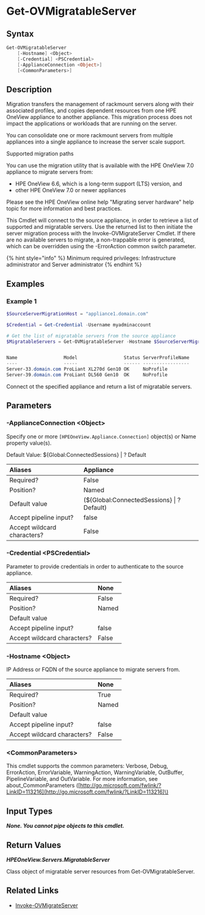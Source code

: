 ﻿---
description: Establish connection to source appliance and retrieve a list of servers that are available to migrate.
---

# Get-OVMigratableServer

## Syntax

```powershell
Get-OVMigratableServer
    [-Hostname] <Object>
    [-Credential] <PSCredential>
    [-ApplianceConnection <Object>]
    [<CommonParameters>]
```

## Description

Migration transfers the management of rackmount servers along with their associated profiles, and copies dependent resources from one HPE OneView appliance to another appliance. This migration process does not impact the applications or workloads that are running on the server.

You can consolidate one or more rackmount servers from multiple appliances into a single appliance to increase the server scale support.

Supported migration paths

You can use the migration utility that is available with the HPE OneView 7.0 appliance to migrate servers from:

* HPE OneView 6.6, which is a long-term support (LTS) version, and
* other HPE OneView 7.0 or newer appliances

Please see the HPE OneView online help "Migrating server hardware" help topic for more information and best practices.

This Cmdlet will connect to the source appliance, in order to retrieve a list of supported and migratable servers.  Use the returned list to then initiate the server migration process with the Invoke-OVMigrateServer Cmdlet.  If there are no available servers to migrate, a non-trappable error is generated, which can be overridden using the -ErrorAction common switch parameter.

{% hint style="info" %}
Minimum required privileges: Infrastructure administrator and Server administrator
{% endhint %}

## Examples

###  Example 1 

```powershell
$SourceServerMigrationHost = "appliance1.domain.com"

$Credential = Get-Credential -Username myadminaccount

# Get the list of migratable servers from the source appliance
$MigratableServers = Get-OVMigratableServer -Hostname $SourceServerMigrationHost -Credential $Credential


Name                 Model                 Status ServerProfileName
----                 -----                 ------ -----------------
Server-33.domain.com ProLiant XL270d Gen10 OK     NoProfile
Server-39.domain.com ProLiant DL560 Gen10  OK     NoProfile
```

Connect ot the specified appliance and return a list of migratable servers.

## Parameters

### -ApplianceConnection &lt;Object&gt;

Specify one or more `[HPEOneView.Appliance.Connection]` object(s) or Name property value(s).

Default Value: ${Global:ConnectedSessions} | ? Default

| Aliases | Appliance |
| :--- | :--- |
| Required? | False |
| Position? | Named |
| Default value | (${Global:ConnectedSessions} &vert; ? Default) |
| Accept pipeline input? | false |
| Accept wildcard characters? | False |

### -Credential &lt;PSCredential&gt;

Parameter to provide credentials in order to authenticate to the source appliance.

| Aliases | None |
| :--- | :--- |
| Required? | False |
| Position? | Named |
| Default value |  |
| Accept pipeline input? | false |
| Accept wildcard characters? | False |

### -Hostname &lt;Object&gt;

IP Address or FQDN of the source appliance to migrate servers from.

| Aliases | None |
| :--- | :--- |
| Required? | True |
| Position? | Named |
| Default value |  |
| Accept pipeline input? | false |
| Accept wildcard characters? | False |

### &lt;CommonParameters&gt;

This cmdlet supports the common parameters: Verbose, Debug, ErrorAction, ErrorVariable, WarningAction, WarningVariable, OutBuffer, PipelineVariable, and OutVariable. For more information, see about\_CommonParameters \([http://go.microsoft.com/fwlink/?LinkID=113216](http://go.microsoft.com/fwlink/?LinkID=113216)\)

## Input Types

_**None.  You cannot pipe objects to this cmdlet.**_

## Return Values

_**HPEOneView.Servers.MigratableServer**_

Class object of migratable server resources from Get-OVMigratableServer.

## Related Links

* [Invoke-OVMigrateServer](invoke-ovmigrateserver.md)

